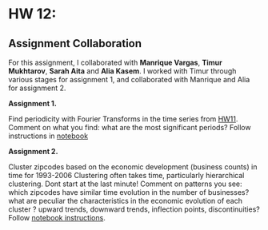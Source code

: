 # HW 12:

## Assignment Collaboration ##
For this assignment, I collaborated with __Manrique Vargas__, __Timur Mukhtarov__, __Sarah Aita__ and __Alia Kasem__. I worked with Timur through various stages for assignment 1, and collaborated with Manrique and Alia for assignment 2. 
  

**Assignment 1.** 

Find periodicity with Fourier Transforms in the time series from [HW11](https://github.com/fedhere/PUI2018_fb55/tree/master/HW11_fb55). Comment on what you find: what are the most significant periods? Follow instructions in [notebook](https://github.com/fedhere/PUI2018_fb55/blob/master/HW12_fb55/subway_timeseries_instructions_part2.ipynb)

**Assignment 2.**

Cluster zipcodes based on the economic development (business counts) in time for 1993-2006
Clustering often takes time, particularly hierarchical clustering. Dont start at the last minute!
Comment on patterns you see: which zipcodes have similar time evolution in the number of businesses? what are peculiar the characteristics in the economic evolution of each cluster ? upward trends, downward trends, inflection points, discontinuities?
Follow [notebook instructions](https://github.com/fedhere/PUI2018_fb55/blob/master/HW12_fb55/HW11_Assignment1_instructions.ipynb). 
